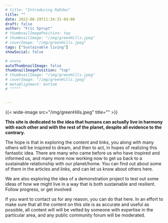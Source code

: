 ```yaml
---
# title: "Introducing ReEden"
title: ""
date: 2022-08-29T11:34:31-04:00
draft: false
author: "Fric Spruyt"
# thumbnailImagePosition: top
# thumbnailImage: "/img/greenHills.jpeg"
# coverImage: "/img/greenHills.jpeg"
tags: ["Sustainable living"]
showSocial: false

# vvvvv
autoThumbnailImage: false
thumbnailImagePosition: "top"
# thumbnailImage: "/img/greenHills.jpeg"
# coverImage: "/img/greenHills.jpeg"
# metaAlignment: bottom
# ^^^^^


---
```

{{< wide-image src="/img/greenHills.jpeg" title="" >}}
<!-- {{< wide-image src="/img/greenHills.jpeg" title="EcoVillage Before and after" >}} -->
<!-- View from prime campsite -->

**This site is dedicated to the idea that humans can actually live in harmony with each other and with the rest of the planet, despite all evidence to the contrary.**
<!--more-->



The hope is that in exploring the content and links, you along with many others will be inspired to dream, and then to act, in hopes of realizing this fantastic idea.
There are many who came before us who have inspired and informed us, and many more now working now to get us back to a sustainable relationship with our planet/home. You can find out about some of them in the articles and links, and can let us know about others here.

We are also exploring the idea of a demonstration project to test out some ideas of how we might live in a way that is both sustainable and resilient.
Follow progress, or get involved

If you want to contact us for any reason, you can do that here.
In an effort to make sure that all the content on this site is as accurate and useful as possible, all content will will be vetted by someone with expertise in the particular area, and any public community forum will be moderated.
<!-- 
- Links page(s) might be divided into several categories.
- Sustainable living/ Eco-villages.
- Transportation.
- Agriculture
- Construction
- Social organizing/ agreements, Group Process, Legal Structure
- State of the world: Environment. Energy use, Politics, Disarmament
- Public policy: Get involved
- Other Organizations/ Resources
- Inspirational/Fun -->

